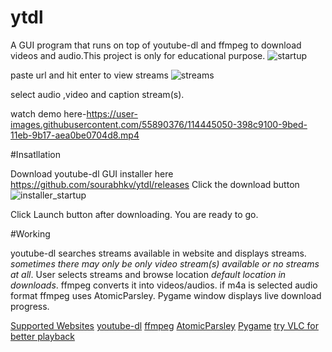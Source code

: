 # ytdl
A GUI program that runs on top of youtube-dl and ffmpeg to download videos and audio.This project is only for educational purpose.
![startup](https://user-images.githubusercontent.com/55890376/115924152-fcea5080-a49c-11eb-8b71-a1e475ef69a2.JPG)

paste url and hit enter to view streams
![streams](https://user-images.githubusercontent.com/55890376/115923749-5605b480-a49c-11eb-8a8f-c412729a84ad.JPG)

select audio ,video and caption stream(s).

watch demo here-https://user-images.githubusercontent.com/55890376/114445050-398c9100-9bed-11eb-9b17-aea0be0704d8.mp4

#Insatllation

Download youtube-dl GUI installer here https://github.com/sourabhkv/ytdl/releases
Click the download button
![installer_startup](https://user-images.githubusercontent.com/55890376/115924610-99acee00-a49d-11eb-99c5-86e2b1a281b4.JPG)

Click Launch button after downloading.
You are ready to go.

#Working

youtube-dl searches streams available in website and displays streams.
*sometimes there may only be only video stream(s) available or no streams at all*.
User selects streams and browse location *default location in downloads*.
ffmpeg converts it into videos/audios.
if m4a is selected audio format ffmpeg uses AtomicParsley.
Pygame window displays live download progress.


[Supported Websites](http://ytdl-org.github.io/youtube-dl/supportedsites.html)
[youtube-dl](https://github.com/ytdl-org/youtube-dl)
[ffmpeg](https://ffmpeg.org/ffmpeg.html)
[AtomicParsley](http://atomicparsley.sourceforge.net/)
[Pygame](https://www.pygame.org/wiki/about)
[try VLC for better playback](https://www.videolan.org/')
